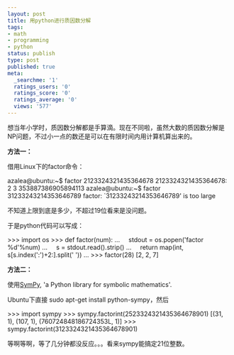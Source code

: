 ```yaml
---
layout: post
title: 用python进行质因数分解
tags:
- math
- programming
- python
status: publish
type: post
published: true
meta:
  _searchme: '1'
  ratings_users: '0'
  ratings_score: '0'
  ratings_average: '0'
  views: '577'
---
```

想当年小学时，质因数分解都是手算滴。现在不同啦，虽然大数的质因数分解是NP问题，不过小一点的数还是可以在有限时间内用计算机算出来的。

<strong>方法一：</strong>

借用Linux下的factor命令：

azalea@ubuntu:~$ factor 2123324321435364678
2123324321435364678: 2 3 353887386905894113
azalea@ubuntu:~$ factor 31233243214353646789
factor: `31233243214353646789' is too large

不知道上限到底是多少，不超过19位看来是没问题。

于是python代码可以写成：

&gt;&gt;&gt; import os
&gt;&gt;&gt; def factor(num):
...     stdout = os.popen('factor %d'%num)
...     s = stdout.read().strip()
...     return map(int, s[s.index(':')+2:].split(' '))
...
&gt;&gt;&gt; factor(28)
[2, 2, 7]

<strong>方法二：</strong>

使用<a href="http://code.google.com/p/sympy/" target="_blank">SymPy</a>, 'a Python library for symbolic mathematics'.

Ubuntu下直接 sudo apt-get install python-sympy，然后

&gt;&gt;&gt; import sympy
&gt;&gt;&gt; sympy.factorint(2523324321435364678901)
[(31, 1), (107, 1), (760724848186724353L, 1)]
&gt;&gt;&gt; sympy.factorint(3123324321435364678901)

等啊等啊，等了几分钟都没反应。。。看来sympy能搞定21位整数。
